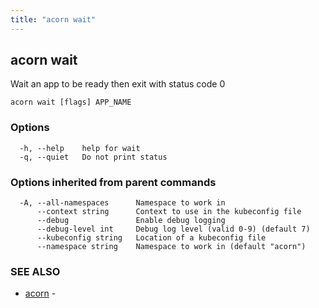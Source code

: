 ```yaml
---
title: "acorn wait"
---
```

## acorn wait

Wait an app to be ready then exit with status code 0

```
acorn wait [flags] APP_NAME
```

### Options

```
  -h, --help    help for wait
  -q, --quiet   Do not print status
```

### Options inherited from parent commands

```
  -A, --all-namespaces      Namespace to work in
      --context string      Context to use in the kubeconfig file
      --debug               Enable debug logging
      --debug-level int     Debug log level (valid 0-9) (default 7)
      --kubeconfig string   Location of a kubeconfig file
      --namespace string    Namespace to work in (default "acorn")
```

### SEE ALSO

* [acorn](acorn.md)	 - 

